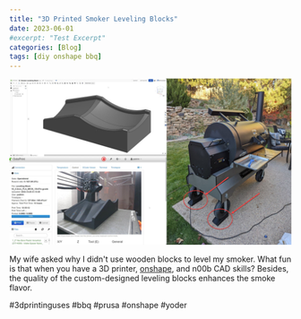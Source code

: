 ```yaml
---
title: "3D Printed Smoker Leveling Blocks"
date: 2023-06-01
#excerpt: "Test Excerpt"
categories: [Blog]
tags: [diy onshape bbq]
---
```


![3D Printed Smoker Leveling Blocks](/assets/images/smoker-leveling-blocks.jpg)

My wife asked why I didn't use wooden blocks to level my smoker. What fun is that when you have a 3D printer, [onshape](https://www.onshape.com/en/), and n00b CAD skills? Besides, the quality of the custom-designed leveling blocks enhances the smoke flavor.

#3dprintinguses #bbq #prusa #onshape #yoder